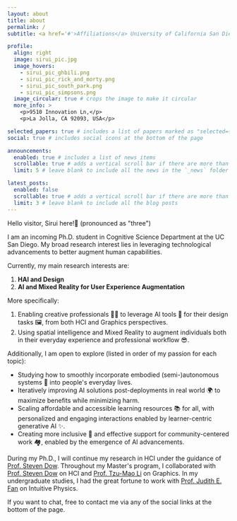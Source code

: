 ```yaml
---
layout: about
title: about
permalink: /
subtitle: <a href='#'>Affiliations</a> University of California San Diego

profile:
  align: right
  image: sirui_pic.jpg
  image_hovers:
    - sirui_pic_ghbili.png
    - sirui_pic_rick_and_morty.png
    - sirui_pic_south_park.png
    - sirui_pic_simpsons.png
  image_circular: true # crops the image to make it circular
  more_info: >
    <p>9510 Innovation Ln,</p>
    <p>La Jolla, CA 92093, USA</p>

selected_papers: true # includes a list of papers marked as "selected={true}"
social: true # includes social icons at the bottom of the page

announcements:
  enabled: true # includes a list of news items
  scrollable: true # adds a vertical scroll bar if there are more than 3 news items
  limit: 5 # leave blank to include all the news in the `_news` folder

latest_posts:
  enabled: false
  scrollable: true # adds a vertical scroll bar if there are more than 3 new posts items
  limit: 3 # leave blank to include all the blog posts
---
```


Hello visitor, Sirui here!👋 (pronounced as "three")

I am an incoming Ph.D. student in Cognitive Science Department at the UC San Diego. My broad research interest lies in leveraging technological advancements to better augment human capabilities.

Currently, my main research interests are:

1. **HAI and Design**
2. **AI and Mixed Reality for User Experience Augmentation**

More specifically:

1. Enabling creative professionals 👨‍🎨 to leverage AI tools 🧠 for their design tasks 🖼️, from both HCI and Graphics perspectives.
2. Using spatial intelligence and Mixed Reality to augment individuals both in their everyday experience and professional workflow 😎.

Additionally, I am open to explore (listed in order of my passion for each topic):

- Studying how to smoothly incorporate embodied (semi-)autonomous systems 🤖 into people's everyday lives.
- Iteratively improving AI solutions post-deployments in real world 🌍 to maximize benefits while minimizing harm.
- Scaling affordable and accessible learning resources 📚 for all, with personalized and engaging interactions enabled by learner-centric generative AI ✨.
- Creating more inclusive 🤝 and effective support for community-centered work 🏘️, enabled by the emergence of AI advancements.

During my Ph.D., I will continue my research in HCI under the guidance of [Prof. Steven Dow](https://spdow.ucsd.edu/). Throughout my Master's program, I collaborated with [Prof. Steven Dow](https://spdow.ucsd.edu/) on HCI and [Prof. Tzu-Mao Li](https://cseweb.ucsd.edu/~tzli/) on Graphics. In my undergraduate studies, I had the great fortune to work with [Prof. Judith E. Fan](https://profiles.stanford.edu/judith-fan) on Intuitive Physics.

If you want to chat, free to contact me via any of the social links at the bottom of the page.

<script>
document.addEventListener("DOMContentLoaded", function() {
  const container = document.getElementById('profile-image-container');
  if (container) {
    const images = container.getAttribute('data-images').split(',');
    container.addEventListener('mouseenter', function(){
      const randomImage = images[Math.floor(Math.random() * images.length)];
      container.style.backgroundImage = `url(${randomImage})`;
    });
  }
});
</script>
